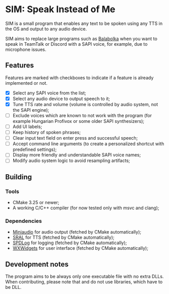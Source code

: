 # SIM: Speak Instead of Me

SIM is a small program that enables any text to be spoken using any TTS in the OS and output to any audio device.

SIM aims to replace large programs such as [Balabolka](https://www.cross-plus-a.com/balabolka.htm) when you want to speak in TeamTalk or Discord with a SAPI voice, for example, due to microphone issues.

## Features

Features are marked with checkboxes to indicate if a feature is already implemented or not.

- [x] Select any SAPI voice from the list;
- [x] Select any audio device to output speech to it;
- [x] Tune TTS rate and volume (volume is controlled by audio system, not the SAPI engine);
- [ ] Exclude voices which are known to not work with the program (for example Hungarian Profivox or some older SAPI synthesizers);
- [ ] Add UI labels;
- [ ] Keep history of spoken phrases;
- [ ] Clear input text field on enter press and successful speech;
- [ ] Accept command line arguments (to create a personalized shortcut with predefined settings);
- [ ] Display more friendly and understandable SAPI voice names;
- [ ] Modify audio system logic to avoid resampling artifacts;

## Building

### Tools

- CMake 3.25 or newer;
- A working C/C++ compiler (for now tested only with msvc and clang);

### Dependencies

- [Miniaudio](https://github.com/mackron/miniaudio) for audio output (fetched by CMake automatically);
- [SRAL](https://github.com/m1maker/sral) for TTS (fetched by CMake automatically);
- [SPDLog](https://github.com/gabime/spdlog) for logging (fetched by CMake automatically);
- [WXWidgets](https://github.com/wxWidgets/wxWidgets) for user interface (fetched by CMake automatically);

## Development notes

The program aims to be always only one executable file with no extra DLLs.
When contributing, please note that and do not use libraries, which have to be DLL.
